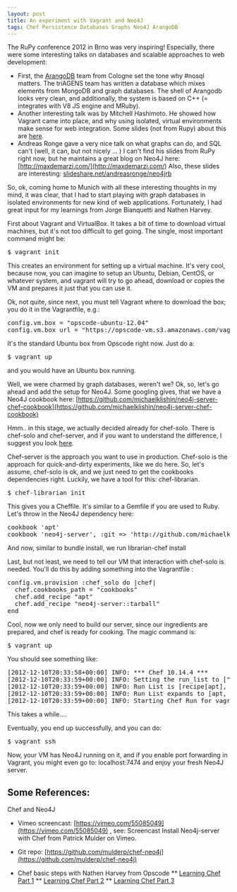 ```yaml
---
layout: post
title: An experiment with Vagrant and Neo4J
tags: Chef Persistence Databases Graphs Neo4J ArangoDB
---
```


The RuPy conference 2012 in Brno was very inspiring! Especially, there were some interesting talks on databases and scalable approaches to web development:

* First,  the [ArangoDB](http://www.arangodb.org) team from Cologne set the tone why #nosql matters. The triAGENS team has written a database which mixes elements from MongoDB and graph databases. The shell of Arangodb looks very clean, and additionally, the system is based on C++ (= integrates with V8 JS engine and MRuby). 
* Another interesting talk was by Mitchell Hashimoto. He showed how Vagrant came into place, and why using isolated, virtual environments make sense for web integration. Some slides (not from Rupy) about this are [here](slideshare.net/mitchellh/sf-devops-introducing-vagrant).
* Andreas Ronge gave a very nice talk on what graphs can do, and SQL can't (well, it can, but not nicely ... ) I can't find his slides from RuPy right now, but he maintains a great blog on Neo4J here:  [http://maxdemarzi.com/](http://maxdemarzi.com/)  Also, these slides are interesting: [slideshare.net/andreasronge/neo4jrb](http://slideshare.net/andreasronge/neo4jrb)

So, ok, coming home to Munich with all these interesting thoughts in my mind, it was clear, that I had to start playing with graph databases in isolated environments for new kind of web applications. Fortunately, I had great input for my learnings from Jorge Bianquetti and Nathen Harvey.

First about Vagrant and VirtualBox. It takes a bit of time to download virtual machines, but it's not too difficult to get going. The single, most important command might be:

<pre>
$ vagrant init
</pre>

This creates an environment for setting up a virtual machine. It's very cool, because now, you can imagine to setup an Ubuntu, Debian, CentOS, or whatever system, and vagrant will try to go ahead, download or copies the VM and prepares it just that you can use it.

Ok, not quite, since next, you must tell Vagrant where to download the box; you do it in the Vagrantfile,  e.g.:

<pre>
config.vm.box = "opscode-ubuntu-12.04"
config.vm.box_url = "https://opscode-vm.s3.amazonaws.com/vagrant/boxes/opscode-ubuntu-12.04.box" 
</pre>

It's the standard Ubuntu box from Opscode right now.
Just do a:

<pre>
$ vagrant up
</pre>

and you would have an Ubuntu box running.

Well, we were charmed by graph databases, weren't we?  Ok, so, let's go ahead and add the setup for Neo4J. Some googling gives, that we have a Neo4J cookbook here: [https://github.com/michaelklishin/neo4j-server-chef-cookbook](https://github.com/michaelklishin/neo4j-server-chef-cookbook)

Hmm.. in this stage, we actually decided already for chef-solo. There is chef-solo and chef-server, and if you want to understand the difference, I suggest you look [here](http://www.nathenharvey.com/blog/2012/12/07/learning-chef-part-2/).

Chef-server is the approach you want to use in production. Chef-solo is the approach for quick-and-dirty experiments, like we do here. So, let's assume, chef-solo is ok, and we just need to get the cookbooks dependencies right. Luckily, we have a tool for this: chef-librarian.

<pre>
$ chef-librarian init
</pre>

This gives you a Cheffile. It's similar to a Gemfile if you are used to Ruby.
Let's throw in the Neo4J dependency here:

<pre>
cookbook 'apt'
cookbook 'neo4j-server', :git =&gt; 'http://github.com/michaelklishin/neo4j-server-chef-cookbook'
</pre>

And now, similar to bundle install, we run librarian-chef install

Last, but not least, we need to tell our VM that interaction with chef-solo is needed. You'll do this by adding something into the Vagrantfile :

<pre>
config.vm.provision :chef_solo do |chef|
  chef.cookbooks_path = "cookbooks"
  chef.add_recipe "apt"
  chef.add_recipe "neo4j-server::tarball"
end
</pre>

Cool, now we only need to build our server, since our ingredients are prepared, and chef is ready for cooking. The magic command is:

<pre>
$ vagrant up
</pre>

You should see something like: 

<pre>
[2012-12-10T20:33:58+00:00] INFO: *** Chef 10.14.4 ***
[2012-12-10T20:33:59+00:00] INFO: Setting the run_list to ["recipe[apt]", "recipe[neo4j-server::tarball]"] from JSON
[2012-12-10T20:33:59+00:00] INFO: Run List is [recipe[apt], recipe[neo4j-server::tarball]]
[2012-12-10T20:33:59+00:00] INFO: Run List expands to [apt, neo4j-server::tarball]
[2012-12-10T20:33:59+00:00] INFO: Starting Chef Run for vagrant.vm
</pre>

This takes a while.... 

Eventually, you end up successfully, and you can do:

<pre>
$ vagrant ssh
</pre>

Now, your VM has Neo4J running on it, and if you enable port forwarding in Vagrant, you might even go to: localhost:7474 and enjoy your fresh Neo4J server.

Some References:
------------------

Chef and Neo4J
* Vimeo screencast: [https://vimeo.com/55085049](https://vimeo.com/55085049) , see: 
  Screencast Install Neo4j-server with Chef from Patrick Mulder on Vimeo.

* Git repo: [https://github.com/mulderp/chef-neo4j](https://github.com/mulderp/chef-neo4j)
* Chef basic steps with Nathen Harvey from Opscode
** [Learning Chef Part 1](http://nathenharvey.com/blog/2012/12/06/learning-chef-part-1/)
** [Learning Chef Part 2](http://nathenharvey.com/blog/2012/12/07/learning-chef-part-2/)
** [Learning Chef Part 3](http://nathenharvey.com/blog/2012/12/14/learning-chef-part-3/)
